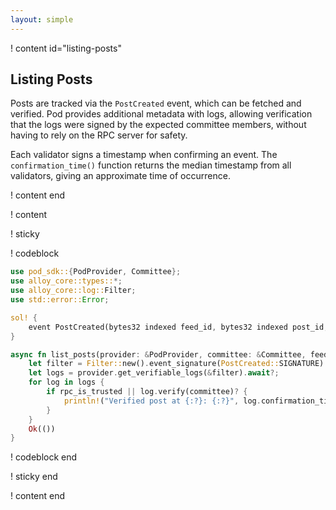 ```yaml
---
layout: simple
---
```


! content id="listing-posts"

## Listing Posts

Posts are tracked via the `PostCreated` event, which can be fetched and verified. Pod provides additional metadata with logs, allowing verification that the logs were signed by the expected committee members, without having to rely on the RPC server for safety.

Each validator signs a timestamp when confirming an event. The `confirmation_time()` function returns the median timestamp from all validators, giving an approximate time of occurrence.

! content end

! content

! sticky

! codeblock

```rust
use pod_sdk::{PodProvider, Committee};
use alloy_core::types::*;
use alloy_core::log::Filter;
use std::error::Error;

sol! {
    event PostCreated(bytes32 indexed feed_id, bytes32 indexed post_id, address indexed poster, bytes post_data);
}

async fn list_posts(provider: &PodProvider, committee: &Committee, feed_id: B256, rpc_is_trusted: bool) -> Result<(), Box<dyn Error>> {
    let filter = Filter::new().event_signature(PostCreated::SIGNATURE).topic1(feed_id);
    let logs = provider.get_verifiable_logs(&filter).await?;
    for log in logs {
        if rpc_is_trusted || log.verify(committee)? {
            println!("Verified post at {:?}: {:?}", log.confirmation_time(), log);
        }
    }
    Ok(())
}
```

! codeblock end

! sticky end

! content end